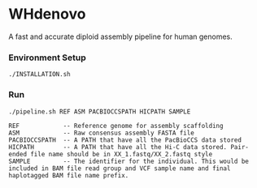 # WHdenovo
A fast and accurate diploid assembly pipeline for human genomes.

### Environment Setup
```
./INSTALLATION.sh
```

### Run
```
./pipeline.sh REF ASM PACBIOCCSPATH HICPATH SAMPLE

REF            -- Reference genome for assembly scaffolding
ASM            -- Raw consensus assembly FASTA file
PACBIOCCSPATH  -- A PATH that have all the PacBioCCS data stored
HICPATH        -- A PATH that have all the Hi-C data stored. Pair-ended file name should be in XX_1.fastq/XX_2.fastq style
SAMPLE         -- The identifier for the individual. This would be included in BAM file read group and VCF sample name and final haplotagged BAM file name prefix.
```
